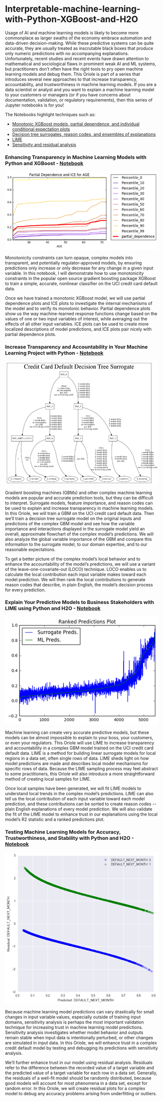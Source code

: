 # Interpretable-machine-learning-with-Python-XGBoost-and-H2O

Usage of AI and machine learning models is likely to become more commonplace as larger swaths of the economy embrace automation and data-driven decision-making. While these predictive systems can be quite accurate, they are usually treated as inscrutable black boxes that produce only numeric predictions with no accompanying explanations. Unfortunately, recent studies and recent events have drawn attention to mathematical and sociological flaws in prominent weak AI and ML systems, but practitioners don’t often have the right tools to pry open machine learning models and debug them. This Oriole is part of a series that introduces several new approaches to that increase transparency, accountability, and trustworthiness in machine learning models. If you are a data scientist or analyst and you want to explain a machine learning model to your customers or managers (or if you have concerns about documentation, validation, or regulatory requirements), then this series of Jupyter notebooks is for you!

The Notebooks highlight techniques such as:
* [Monotonic XGBoost models, partial dependence, and individual conditional expectation plots](https://content.oreilly.com/oriole/Interpretable-machine-learning-with-Python-XGBoost-and-H2O#enhancing-transparency-in-machine-learning-models-with-python-and-xgboost)
* [Decision tree surrogates, reason codes, and ensembles of explanations](https://content.oreilly.com/oriole/Interpretable-machine-learning-with-Python-XGBoost-and-H2O#increase-transparency-and-accountability-in-your-machine-learning-project-with-python)
* [LIME](https://content.oreilly.com/oriole/Interpretable-machine-learning-with-Python-XGBoost-and-H2O#increase-transparency-and-accountability-in-your-machine-learning-project-with-python)
* [Sensitivity and residual analysis](https://content.oreilly.com/oriole/Interpretable-machine-learning-with-Python-XGBoost-and-H2O#testing-machine-learning-models-for-accuracy-trustworthiness-and-stability-with-python-and-h2o)

### Enhancing Transparency in Machine Learning Models with Python and XGBoost - [Notebook](https://content.oreilly.com/oriole/Interpretable-machine-learning-with-Python-XGBoost-and-H2O/blob/master/xgboost_pdp_ice.ipynb)

![](./readme_pics/pdp_ice.png)

Monotonicity constraints can turn opaque, complex models into transparent, and potentially regulator-approved models, by ensuring predictions only increase or only decrease for any change in a given input variable. In this notebook, I will demonstrate how to use monotonicity constraints in the popular open source gradient boosting package XGBoost to train a simple, accurate, nonlinear classifier on the UCI credit card default data.

Once we have trained a monotonic XGBoost model, we will use partial dependence plots and ICE plots to investigate the internal mechanisms of the model and to verify its monotonic behavior. Partial dependence plots show us the way machine-learned response functions change based on the values of one or two input variables of interest, while averaging out the effects of all other input variables. ICE plots can be used to create more localized descriptions of model predictions, and ICE plots pair nicely with partial dependence plots.


### Increase Transparency and Accountability in Your Machine Learning Project with Python - [Notebook](https://content.oreilly.com/oriole/Interpretable-machine-learning-with-Python-XGBoost-and-H2O/blob/master/dt_surrogate_loco.ipynb)

![](./readme_pics/dt_surrogate.png)

Gradient boosting machines (GBMs) and other complex machine learning models are popular and accurate prediction tools, but they can be difficult to interpret. Surrogate models, feature importance, and reason codes can be used to explain and increase transparency in machine learning models. In this Oriole, we will train a GBM on the UCI credit card default data. Then we’ll train a decision tree surrogate model on the original inputs and predictions of the complex GBM model and see how the variable importance and interactions displayed in the surrogate model yield an overall, approximate flowchart of the complex model’s predictions. We will also analyze the global variable importance of the GBM and compare this information to the surrogate model, to our domain expertise, and to our reasonable expectations.

To get a better picture of the complex model’s local behavior and to enhance the accountability of the model’s predictions, we will use a variant of the leave-one-covariate-out (LOCO) technique. LOCO enables us to calculate the local contribution each input variable makes toward each model prediction. We will then rank the local contributions to generate reason codes that describe, in plain English, the model’s decision process for every prediction.


### Explain Your Predictive Models to Business Stakeholders with LIME using Python and H2O - [Notebook](https://content.oreilly.com/oriole/Interpretable-machine-learning-with-Python-XGBoost-and-H2O/blob/master/lime.ipynb)

![](./readme_pics/lime.png)

Machine learning can create very accurate predictive models, but these models can be almost impossible to explain to your boss, your customers, or even your regulators. This Oriole will use LIME to increase transparency and accountability in a complex GBM model trained on the UCI credit card default data. LIME is a method for building linear surrogate models for local regions in a data set, often single rows of data. LIME sheds light on how model predictions are made and describes local model mechanisms for specific rows of data. Because the LIME sampling process may feel abstract to some practitioners, this Oriole will also introduce a more straightforward method of creating local samples for LIME.

Once local samples have been generated, we will fit LIME models to understand local trends in the complex model’s predictions. LIME can also tell us the local contribution of each input variable toward each model prediction, and these contributions can be sorted to create reason codes -- plain English explanations of every model prediction. We will also validate the fit of the LIME model to enhance trust in our explanations using the local model’s R2 statistic and a ranked predictions plot.

### Testing Machine Learning Models for Accuracy, Trustworthiness, and Stability with Python and H2O - [Notebook](https://content.oreilly.com/oriole/Interpretable-machine-learning-with-Python-XGBoost-and-H2O/blob/master/resid_sens_analysis.ipynb)

![](./readme_pics/resid.png)

Because machine learning model predictions can vary drastically for small changes in input variable values, especially outside of training input domains, sensitivity analysis is perhaps the most important validation technique for increasing trust in machine learning model predictions.
Sensitivity analysis investigates whether model behavior and outputs remain stable when input data is intentionally perturbed, or other changes are simulated in input data. In this Oriole, we will enhance trust in a complex credit default model by testing and debugging its predictions with sensitivity analysis.

We’ll further enhance trust in our model using residual analysis. Residuals refer to the difference between the recorded value of a target variable and the predicted value of a target variable for each row in a data set. Generally, the residuals of a well-fit model should be randomly distributed, because good models will account for most phenomena in a data set, except for random error. In this Oriole, we will create residual plots for a complex model to debug any accuracy problems arising from underfitting or outliers.
